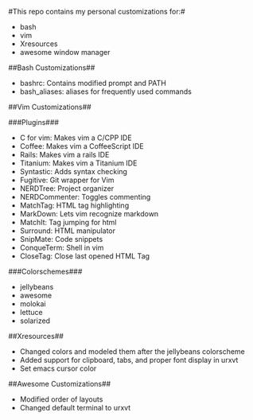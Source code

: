 #This repo contains my personal customizations for:#
* bash
* vim
* Xresources 
* awesome window manager

##Bash Customizations##
* bashrc: Contains modified prompt and PATH
* bash\_aliases: aliases for frequently used commands

##Vim Customizations##

###Plugins###
* C for vim: Makes vim a C/CPP IDE
* Coffee: Makes vim a CoffeeScript IDE
* Rails: Makes vim a rails IDE
* Titanium: Makes vim a Titanium IDE
* Syntastic: Adds syntax checking
* Fugitive: Git wrapper for Vim
* NERDTree: Project organizer
* NERDCommenter: Toggles commenting
* MatchTag: HTML tag highlighting
* MarkDown: Lets vim recognize markdown
* MatchIt: Tag jumping for html
* Surround: HTML manipulator
* SnipMate: Code snippets
* ConqueTerm: Shell in vim
* CloseTag: Close last opened HTML Tag

###Colorschemes###
* jellybeans
* awesome
* molokai
* lettuce
* solarized

##Xresources##
* Changed colors and modeled them after the jellybeans colorscheme
* Added support for clipboard, tabs, and proper font display in urxvt
* Set emacs cursor color

##Awesome Customizations##
* Modified order of layouts
* Changed default terminal to urxvt

